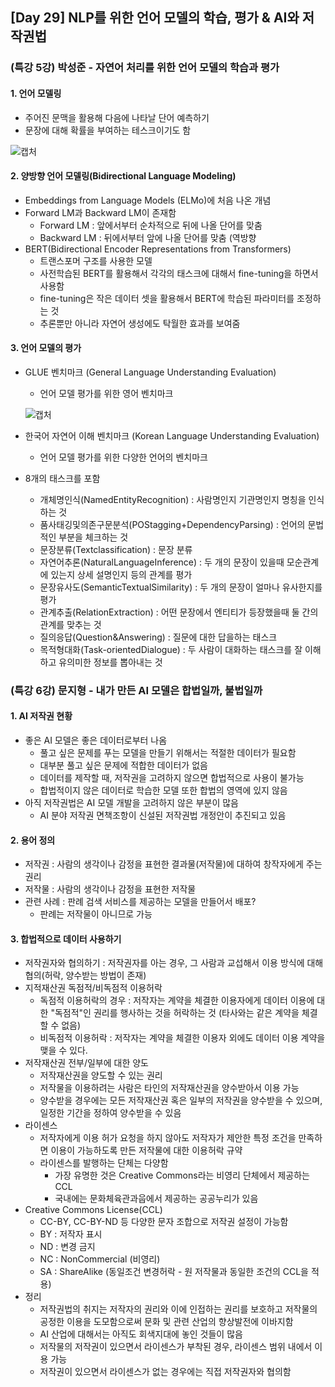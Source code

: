 ## [Day 29] NLP를 위한 언어 모델의 학습, 평가 & AI와 저작권법
### (특강 5강) 박성준 - 자연어 처리를 위한 언어 모델의 학습과 평가
#### 1. 언어 모델링
+ 주어진 문맥을 활용해 다음에 나타날 단어 예측하기
+ 문장에 대해 확률을 부여하는 테스크이기도 함

![캡처](https://user-images.githubusercontent.com/44515744/109896938-342a5580-7cd5-11eb-9ab4-941ca151268f.PNG)

#### 2. 양방향 언어 모델링(Bidirectional Language Modeling)
+ Embeddings from Language Models (ELMo)에 처음 나온 개념
+ Forward LM과 Backward LM이 존재함
    + Forward LM : 앞에서부터 순차적으로 뒤에 나올 단어를 맞춤
    + Backward LM : 뒤에서부터 앞에 나올 단어를 맞춤 (역방향
+ BERT(Bidirectional Encoder Representations from Transformers)
    + 트랜스포머 구조를 사용한 모델
    + 사전학습된 BERT를 활용해서 각각의 태스크에 대해서 fine-tuning을 하면서 사용함
    + fine-tuning은 작은 데이터 셋을 활용해서 BERT에 학습된 파라미터를 조정하는 것
    + 추론뿐만 아니라 자연어 생성에도 탁월한 효과를 보여줌

#### 3. 언어 모델의 평가
+ GLUE 벤치마크 (General Language Understanding Evaluation)
    + 언어 모델 평가를 위한 영어 벤치마크

    ![캡처](https://user-images.githubusercontent.com/44515744/109898082-00502f80-7cd7-11eb-8a96-7c93e7fd93b1.PNG)

+ 한국어 자연어 이해 벤치마크 (Korean Language Understanding Evaluation)
    + 언어 모델 평가를 위한 다양한 언어의 벤치마크
+ 8개의 태스크를 포함
    + 개체명인식(NamedEntityRecognition) : 사람명인지 기관명인지 명칭을 인식하는 것
    + 품사태깅및의존구문분석(POStagging+DependencyParsing) : 언어의 문법적인 부분을 체크하는 것
    + 문장분류(Textclassification) : 문장 분류
    + 자연어추론(NaturalLanguageInference) : 두 개의 문장이 있을때 모순관계에 있는지 상세 설명인지 등의 관계를 평가
    + 문장유사도(SemanticTextualSimilarity) : 두 개의 문장이 얼마나 유사한지를 평가
    + 관계추출(RelationExtraction) : 어떤 문장에서 엔티티가 등장했을때 둘 간의 관계를 맞추는 것
    + 질의응답(Question&Answering) : 질문에 대한 답을하는 태스크
    + 목적형대화(Task-orientedDialogue) : 두 사람이 대화하는 태스크를 잘 이해하고 유의미한 정보를 뽑아내는 것


### (특강 6강) 문지형 - 내가 만든 AI 모델은 합법일까, 불법일까
#### 1. AI 저작권 현황
+ 좋은 AI 모델은 좋은 데이터로부터 나옴
    + 풀고 싶은 문제를 푸는 모델을 만들기 위해서는 적절한 데이터가 필요함
    + 대부분 풀고 싶은 문제에 적합한 데이터가 없음
    + 데이터를 제작할 때, 저작권을 고려하지 않으면 합법적으로 사용이 불가능
    + 합법적이지 않은 데이터로 학습한 모델 또한 합법의 영역에 있지 않음
+ 아직 저작권법은 AI 모델 개발을 고려하지 않은 부분이 많음
    + AI 분야 저작권 면책조항이 신설된 저작권법 개정안이 추진되고 있음

#### 2. 용어 정의
+ 저작권 : 사람의 생각이나 감정을 표현한 결과물(저작물)에 대하여 창작자에게 주는 권리
+ 저작물 : 사람의 생각이나 감정을 표현한 저작물
+ 관련 사례 : 판례 검색 서비스를 제공하는 모델을 만들어서 배포?
    + 판례는 저작물이 아니므로 가능

#### 3. 합법적으로 데이터 사용하기
+ 저작권자와 협의하기 : 저작권자를 아는 경우, 그 사람과 교섭해서 이용 방식에 대해 협의(허락, 양수받는 방법이 존재)
+ 지적재산권 독점적/비독점적 이용허락
    + 독점적 이용허락의 경우 : 저작자는 계약을 체결한 이용자에게 데이터 이용에 대한 "독점적"인 권리를 행사하는 것을 허락하는 것 (타사와는 같은 계약을 체결할 수 없음)
    + 비독점적 이용허락 : 저작자는 계약을 체결한 이용자 외에도 데이터 이용 계약을 맺을 수 있다.
+ 저작재산권 전부/일부에 대한 양도
    + 저작재산권을 양도할 수 있는 권리
    + 저작물을 이용하려는 사람은 타인의 저작재산권을 양수받아서 이용 가능
    + 양수받을 경우에는 모든 저작재산권 혹은 일부의 저작권을 양수받을 수 있으며, 일정한 기간을 정하여 양수받을 수 있음
+ 라이센스
    + 저작자에게 이용 허가 요청을 하지 않아도 저작자가 제안한 특정 조건을 만족하면 이용이 가능하도록 만든 저작물에 대한 이용허락 규약
    + 라이센스를 발행하는 단체는 다양함
        + 가장 유명한 것은 Creative Commons라는 비영리 단체에서 제공하는 CCL
        + 국내에는 문화체육관과웁에서 제공하는 공공누리가 있음
+ Creative Commons License(CCL)
    + CC-BY, CC-BY-ND 등 다양한 문자 조합으로 저작권 설정이 가능함
    + BY : 저작자 표시
    + ND : 변경 금지 
    + NC : NonCommercial (비영리)
    + SA : ShareAlike (동일조건 변경허락 - 원 저작물과 동일한 조건의 CCL을 적용)
+ 정리
    + 저작권법의 취지는 저작자의 권리와 이에 인접하는 권리를 보호하고 저작물의 공정한 이용을 도모함으로써 문화 및 관련 산업의 향상발전에 이바지함
    + AI 산업에 대해서는 아직도 회색지대에 놓인 것들이 많음
    + 저작물의 저작권이 있으면서 라이센스가 부착된 경우, 라이센스 범위 내에서 이용 가능
    + 저작권이 있으면서 라이센스가 없는 경우에는 직접 저작권자와 협의함